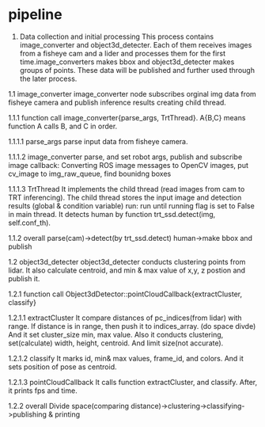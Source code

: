 # pipeline
1. Data collection and initial processing
This process contains image_converter and object3d_detecter. Each of them receives images from a fisheye cam and a lider and processes them for the first time.image_converters makes bbox and object3d_detecter makes groups of points. These data will be published and further used through the later process.

1.1 image_converter 
image_converter node subscribes orginal img data from fisheye camera and publish inference results creating child thread. 

1.1.1 function call
image_converter{parse_args, TrtThread}. 
A{B,C} means function A calls B, and C in order.

1.1.1.1 parse_args
parse input data from fisheye camera. 

1.1.1.2 image_converter
parse, and set robot args, publish and subscribe image 
callback: Converting ROS image messages to OpenCV images, put cv_image to img_raw_queue, find bounidng boxes

1.1.1.3 TrtThread
It implements the child thread (read images from cam to TRT inferencing). The child thread stores the input image and detection results (global & condition variable)
run: run until running flag is set to False in main thread. It detects human by function trt_ssd.detect(img, self.conf_th). 

1.1.2 overall
parse(cam)->detect(by trt_ssd.detect) human->make bbox and publish


1.2 object3d_detecter
object3d_detecter conducts clustering points from lidar. It also calculate centroid, and min & max value of x,y, z postion and publish it.

1.2.1 function call 
Object3dDetector::pointCloudCallback{extractCluster, classify}

1.2.1.1 extractCluster
It compare distances of pc_indices(from lidar) with range. If distance is in range, then push it to indices_array. (do space divde) And it
set cluster_size min, max value. Also it conducts clustering, set(calculate) width, height, centroid. And limit size(not accurate).

1.2.1.2 classify
It marks id, min& max values, frame_id, and colors. And it sets position of pose as centroid. 

1.2.1.3 pointCloudCallback
It calls function extractCluster, and classify. After, it prints fps and time.

1.2.2 overall
Divide space(comparing distance)->clustering->classifying->publishing & printing
